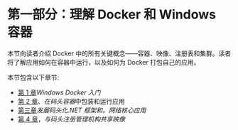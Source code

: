 # 第一部分：理解 Docker 和 Windows 容器

本节向读者介绍 Docker 中的所有关键概念——容器、映像、注册表和集群。读者将了解应用如何在容器中运行，以及如何为 Docker 打包自己的应用。

本节包含以下章节:

*   [第 1 章](01.html)*Windows Docker 入门*
*   [第 2 章](02.html)、*在码头容器*中包装和运行应用
*   [第三章](03.html)*发展码头化.NET 框架和。网络核心应用*
*   [第 4 章](04.html)，*与码头注册管理机构共享映像*